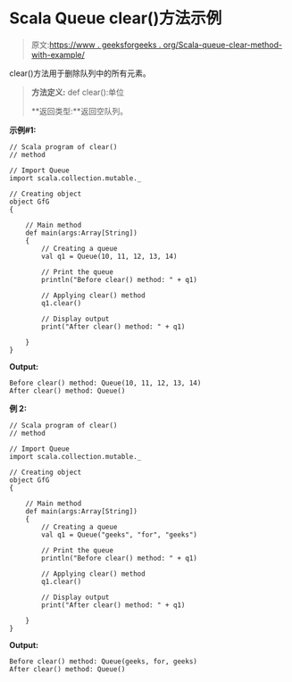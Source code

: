 # Scala Queue clear()方法示例

> 原文:[https://www . geeksforgeeks . org/Scala-queue-clear-method-with-example/](https://www.geeksforgeeks.org/scala-queue-clear-method-with-example/)

clear()方法用于删除队列中的所有元素。

> **方法定义:** def clear():单位
> 
> **返回类型:**返回空队列。

**示例#1:**

```
// Scala program of clear() 
// method 

// Import Queue  
import scala.collection.mutable._

// Creating object 
object GfG 
{ 

    // Main method 
    def main(args:Array[String]) 
    { 
        // Creating a queue 
        val q1 = Queue(10, 11, 12, 13, 14)

        // Print the queue
        println("Before clear() method: " + q1)

        // Applying clear() method 
        q1.clear()

        // Display output
        print("After clear() method: " + q1)   

    } 
} 
```

**Output:**

```
Before clear() method: Queue(10, 11, 12, 13, 14)
After clear() method: Queue()

```

**例 2:**

```
// Scala program of clear() 
// method 

// Import Queue  
import scala.collection.mutable._

// Creating object 
object GfG 
{ 

    // Main method 
    def main(args:Array[String]) 
    { 
        // Creating a queue 
        val q1 = Queue("geeks", "for", "geeks")

        // Print the queue
        println("Before clear() method: " + q1)

        // Applying clear() method 
        q1.clear()

        // Display output
        print("After clear() method: " + q1)   

    } 
} 
```

**Output:**

```
Before clear() method: Queue(geeks, for, geeks)
After clear() method: Queue()

```